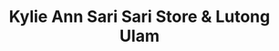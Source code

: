 ---
title: "Kylie Ann Sari Sari Store & Lutong Ulam"
url: /san-pablo/kylie-ann-sari-sari-store-and-lutong-ulam/
shop: convenience
---